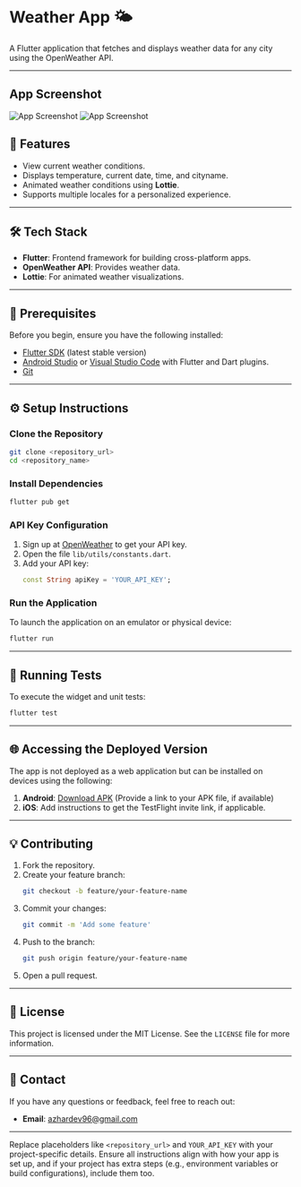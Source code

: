 
# Weather App 🌤️

A Flutter application that fetches and displays weather data for any city using the OpenWeather API. 

---
## App Screenshot

![App Screenshot](./assets/images/Screenshot_1732167039.png)
![App Screenshot](./assets/images/Screenshot_1732167052.png)


## 🚀 Features
- View current weather conditions.
- Displays temperature, current date, time, and cityname.
- Animated weather conditions using **Lottie**.
- Supports multiple locales for a personalized experience.

---

## 🛠️ Tech Stack
- **Flutter**: Frontend framework for building cross-platform apps.
- **OpenWeather API**: Provides weather data.
- **Lottie**: For animated weather visualizations.

---

## 📝 Prerequisites
Before you begin, ensure you have the following installed:
- [Flutter SDK](https://flutter.dev/docs/get-started/install) (latest stable version)
- [Android Studio](https://developer.android.com/studio) or [Visual Studio Code](https://code.visualstudio.com/) with Flutter and Dart plugins.
- [Git](https://git-scm.com/)

---

## ⚙️ Setup Instructions

### Clone the Repository
```bash
git clone <repository_url>
cd <repository_name>
```

### Install Dependencies
```bash
flutter pub get
```

### API Key Configuration
1. Sign up at [OpenWeather](https://openweathermap.org/) to get your API key.
2. Open the file `lib/utils/constants.dart`.
3. Add your API key:
   ```dart
   const String apiKey = 'YOUR_API_KEY';
   ```

### Run the Application
To launch the application on an emulator or physical device:
```bash
flutter run
```

---

## 🧪 Running Tests
To execute the widget and unit tests:
```bash
flutter test
```

---

## 🌐 Accessing the Deployed Version
The app is not deployed as a web application but can be installed on devices using the following:
1. **Android**: [Download APK](#) (Provide a link to your APK file, if available)
2. **iOS**: Add instructions to get the TestFlight invite link, if applicable.

---

## 💡 Contributing
1. Fork the repository.
2. Create your feature branch:
   ```bash
   git checkout -b feature/your-feature-name
   ```
3. Commit your changes:
   ```bash
   git commit -m 'Add some feature'
   ```
4. Push to the branch:
   ```bash
   git push origin feature/your-feature-name
   ```
5. Open a pull request.

---

## 📜 License
This project is licensed under the MIT License. See the `LICENSE` file for more information.

---

## 📧 Contact
If you have any questions or feedback, feel free to reach out:
- **Email**: azhardev96@gmail.com

---

Replace placeholders like `<repository_url>` and `YOUR_API_KEY` with your project-specific details. Ensure all instructions align with how your app is set up, and if your project has extra steps (e.g., environment variables or build configurations), include them too.